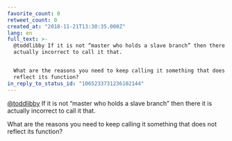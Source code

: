 ```yaml
---
favorite_count: 0
retweet_count: 0
created_at: "2018-11-21T13:30:35.000Z"
lang: en
full_text: >-
  @toddlibby If it is not “master who holds a slave branch” then there it is
  actually incorrect to call it that.


  What are the reasons you need to keep calling it something that does not
  reflect its function?
in_reply_to_status_id: "1065233731236102144"
---
```


[@toddlibby](https://twitter.com/toddlibby) If it is not “master who holds a
slave branch” then there it is actually incorrect to call it that.

What are the reasons you need to keep calling it something that does not reflect
its function?
